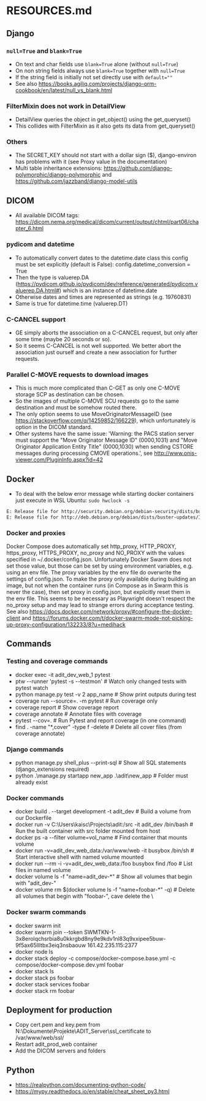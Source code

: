 # RESOURCES.md

## Django

### `null=True` and `blank=True`

- On text and char fields use `blank=True` alone (without `null=True`)
- On non string fields always use `blank=True` together with `null=True`
- If the string field is initially not set directly use with `default=""`
- See also <https://books.agiliq.com/projects/django-orm-cookbook/en/latest/null_vs_blank.html>

### FilterMixin does not work in DetailView

- DetailView queries the object in get_object() using the get_queryset()
- This collides with FilterMixin as it also gets its data from get_queryset()

### Others

- The SECRET_KEY should not start with a dollar sign (\$), django-environ has problems with it (see Proxy value in the documentation)
- Multi table inheritance extensions: <https://github.com/django-polymorphic/django-polymorphic> and <https://github.com/jazzband/django-model-utils>

## DICOM

- All available DICOM tags: <https://dicom.nema.org/medical/dicom/current/output/chtml/part06/chapter_6.html>

### pydicom and datetime

- To automatically convert dates to the datetime.date class this config must be set explicitly (default is False): config.datetime_conversion = True
- Then the type is valuerep.DA (<https://pydicom.github.io/pydicom/dev/reference/generated/pydicom.valuerep.DA.html#>) which is an instance of datetime.date
- Otherwise dates and times are represented as strings (e.g. 19760831)
- Same is true for datetime.time (valuerep.DT)

### C-CANCEL support

- GE simply aborts the association on a C-CANCEL request, but only after some time (maybe 20 seconds or so).
- So it seems C-CANCEL is not well supported. We better abort the association just ourself and create a new association for further requests.

### Parallel C-MOVE requests to download images

- This is much more complicated than C-GET as only one C-MOVE storage SCP as destination can be chosen.
- So the images of multiple C-MOVE SCU requests go to the same destination and must be somehow routed there.
- The only option seems to use MoveOriginatorMessageID (see <https://stackoverflow.com/q/14259852/166229>), which unfortunately is option in the DICOM standard.
- Other systems have the same issue: 'Warning: the PACS station server must support the "Move Originator Message ID" (0000,1031) and "Move Originator Application Entity Title" (0000,1030) when sending CSTORE messages during processing CMOVE operations.', see <http://www.onis-viewer.com/PluginInfo.aspx?id=42>

## Docker

- To deal with the below error message while starting docker containers just execute in WSL Ubuntu: `sudo hwclock -s`

```txt
E: Release file for http://security.debian.org/debian-security/dists/buster/updates/InRelease is not valid yet (invalid for another 1h 22min 32s). Updates for this repository will not be applied.
E: Release file for http://deb.debian.org/debian/dists/buster-updates/InRelease is not valid yet (invalid for another 17h 37min 38s). Updates for this repository will not be applied.
```

### Docker and proxies

Docker Compose does automatically set http_proxy, HTTP_PROXY, https_proxy,
HTTPS_PROXY, no_proxy and NO_PROXY with the values specified in
~/.docker/config.json. Unfortunately Docker Swarm does not set those value,
but those can be set by using environment variables, e.g. using an env file.
The proxy variables by the env file do overwrite the settings of config.json.
To make the proxy only available during building an image, but not when the
container runs (in Compose as in Swarm this is never the case), then set proxy
in config.json, but explicitly reset them in the env file. This seems to be
necessary as Playwright doesn't respect the no_proxy setup and may lead to
strange errors during acceptance testing.
See also <https://docs.docker.com/network/proxy/#configure-the-docker-client>
and <https://forums.docker.com/t/docker-swarm-mode-not-picking-up-proxy-configuration/132233/8?u=medihack>

## Commands

### Testing and coverage commands

- docker exec -it adit_dev_web_1 pytest
- ptw --runner 'pytest -s --testmon' # Watch only changed tests with pytest watch
- python manage.py test -v 2 app_name # Show print outputs during test
- coverage run --source=. -m pytest # Run coverage only
- coverage report # Show coverage report
- coverage annotate # Annotate files with coverage
- pytest --cov=. # Run Pytest and report coverage (in one command)
- find . -name "\*,cover" -type f -delete # Delete all cover files (from coverage annotate)

### Django commands

- python manage.py shell_plus --print-sql # Show all SQL statements (django_extensions required)
- python .\manage.py startapp new_app .\adit\new_app # Folder must already exist

### Docker commands

- docker build . --target development -t adit_dev # Build a volume from our Dockerfile
- docker run -v C:\Users\kaisc\Projects\adit:/src -it adit_dev /bin/bash # Run the built container with src folder mounted from host
- docker ps -a --filter volume=vol_name # Find container that mounts volume
- docker run -v=adit_dev_web_data:/var/www/web -it busybox /bin/sh # Start interactive shell with named volume mounted
- docker run --rm -i -v=adit_dev_web_data:/foo busybox find /foo # List files in named volume
- docker volume ls -f "name=adit_dev-\*" # Show all volumes that begin with "adit_dev-"
- docker volume rm $(docker volume ls -f "name=foobar-\*" -q) # Delete all volumes that begin with "foobar-", cave delete the \

### Docker swarm commands

- docker swarm init
- docker swarm join --token SWMTKN-1-3x8erolqchsrbia8u0kkrgbd8ny9e9kdv1nl83q9xxipee5buw-9f5ax65llltbx3eiq3nsbaouw 161.42.235.115:2377
- docker node ls
- docker stack deploy -c compose/docker-compose.base.yml -c compose/docker-compose.dev.yml foobar
- docker stack ls
- docker stack ps foobar
- docker stack services foobar
- docker stack rm foobar

## Deployment for production

- Copy cert.pem and key.pem from N:\Dokumente\Projekte\ADIT_Server\ssl_certificate to /var/www/web/ssl/
- Restart adit_prod_web container
- Add the DICOM servers and folders

## Python

- <https://realpython.com/documenting-python-code/>
- <https://mypy.readthedocs.io/en/stable/cheat_sheet_py3.html>
